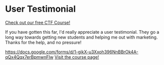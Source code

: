 # User Testimonial

[Check out our free CTF Course!](https://academy.hoppersroppers.org/mod/page/view.php?id=977)

If you have gotten this far, I'd really appreciate a user testimonial. They go a long way towards getting new students and helping me out with marketing. Thanks for the help, and no pressure!

<https://docs.google.com/forms/d/1-gikX-u3Xxoh396NnBBrOk4A-qQx4Qqx7erBpmwnFlw>
[Visit the course page!](https://academy.hoppersroppers.org/mod/assign/view.php?id=977)
